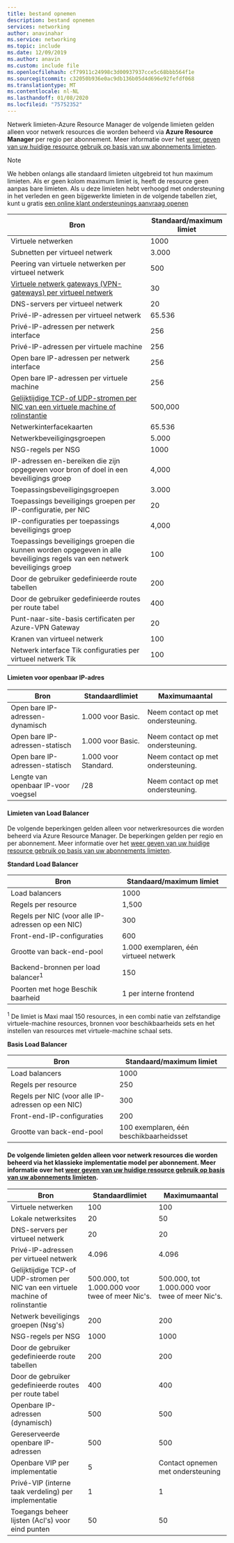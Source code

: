 ```yaml
---
title: bestand opnemen
description: bestand opnemen
services: networking
author: anavinahar
ms.service: networking
ms.topic: include
ms.date: 12/09/2019
ms.author: anavin
ms.custom: include file
ms.openlocfilehash: cf79911c24998c3d00937937cce5c68bbb564f1e
ms.sourcegitcommit: c32050b936e0ac9db136b05d4d696e92fefdf068
ms.translationtype: MT
ms.contentlocale: nl-NL
ms.lasthandoff: 01/08/2020
ms.locfileid: "75752352"
---
```

<a name="azure-resource-manager-virtual-networking-limits"></a>Netwerk limieten-Azure Resource Manager de volgende limieten gelden alleen voor netwerk resources die worden beheerd via **Azure Resource Manager** per regio per abonnement. Meer informatie over het [weer geven van uw huidige resource gebruik op basis van uw abonnements limieten](../articles/networking/check-usage-against-limits.md).

> [!NOTE]
> We hebben onlangs alle standaard limieten uitgebreid tot hun maximum limieten. Als er geen kolom maximum limiet is, heeft de resource geen aanpas bare limieten. Als u deze limieten hebt verhoogd met ondersteuning in het verleden en geen bijgewerkte limieten in de volgende tabellen ziet, kunt u gratis [een online klant ondersteunings aanvraag openen](../articles/azure-resource-manager/resource-manager-quota-errors.md)

| Bron | Standaard/maximum limiet | 
| --- | --- |
| Virtuele netwerken |1000 |
| Subnetten per virtueel netwerk |3\.000 |
| Peering van virtuele netwerken per virtueel netwerk |500 |
| [Virtuele netwerk gateways (VPN-gateways) per virtueel netwerk](../articles/vpn-gateway/vpn-gateway-about-vpngateways.md#gwsku) |30 |
| DNS-servers per virtueel netwerk |20 |
| Privé-IP-adressen per virtueel netwerk |65.536 |
| Privé-IP-adressen per netwerk interface |256 |
| Privé-IP-adressen per virtuele machine |256 |
| Open bare IP-adressen per netwerk interface |256 |
| Open bare IP-adressen per virtuele machine |256 |
| [Gelijktijdige TCP-of UDP-stromen per NIC van een virtuele machine of rolinstantie](../articles/virtual-network/virtual-machine-network-throughput.md#flow-limits-and-recommendations) |500,000 |
| Netwerkinterfacekaarten |65.536 |
| Netwerkbeveiligingsgroepen |5\.000 |
| NSG-regels per NSG |1000 |
| IP-adressen en-bereiken die zijn opgegeven voor bron of doel in een beveiligings groep |4,000 |
| Toepassingsbeveiligingsgroepen |3\.000 |
| Toepassings beveiligings groepen per IP-configuratie, per NIC |20 |
| IP-configuraties per toepassings beveiligings groep |4,000 |
| Toepassings beveiligings groepen die kunnen worden opgegeven in alle beveiligings regels van een netwerk beveiligings groep |100 |
| Door de gebruiker gedefinieerde route tabellen |200 |
| Door de gebruiker gedefinieerde routes per route tabel |400 |
| Punt-naar-site-basis certificaten per Azure-VPN Gateway |20 |
| Kranen van virtueel netwerk |100 |
| Netwerk interface Tik configuraties per virtueel netwerk Tik |100 |

#### <a name="publicip-address"></a>Limieten voor openbaar IP-adres
| Bron | Standaardlimiet | Maximumaantal |
| --- | --- | --- |
| Open bare IP-adressen-dynamisch | 1\.000 voor Basic. |Neem contact op met ondersteuning. |
| Open bare IP-adressen-statisch | 1\.000 voor Basic. |Neem contact op met ondersteuning. |
| Open bare IP-adressen-statisch | 1\.000 voor Standard.|Neem contact op met ondersteuning. |
| Lengte van openbaar IP-voor voegsel | /28 | Neem contact op met ondersteuning. |

#### <a name="load-balancer"></a>Limieten van Load Balancer
De volgende beperkingen gelden alleen voor netwerkresources die worden beheerd via Azure Resource Manager. De beperkingen gelden per regio en per abonnement. Meer informatie over het [weer geven van uw huidige resource gebruik op basis van uw abonnements limieten](../articles/networking/check-usage-against-limits.md).

**Standard Load Balancer**

| Bron                                | Standaard/maximum limiet         |
|-----------------------------------------|-------------------------------|
| Load balancers                          | 1000                         |
| Regels per resource                      | 1,500                         |
| Regels per NIC (voor alle IP-adressen op een NIC) | 300                           |
| Front-end-IP-configuraties             | 600                           |
| Grootte van back-end-pool                          | 1\.000 exemplaren, één virtueel netwerk |
| Backend-bronnen per load balancer<sup>1<sup>   | 150                 |
| Poorten met hoge Beschik baarheid                 | 1 per interne frontend      |

<sup>1</sup> De limiet is Maxi maal 150 resources, in een combi natie van zelfstandige virtuele-machine resources, bronnen voor beschikbaarheids sets en het instellen van resources met virtuele-machine schaal sets.

**Basis Load Balancer**

| Bron                                | Standaard/maximum limiet        |
|-----------------------------------------|------------------------------|
| Load balancers                          | 1000                        |
| Regels per resource                      | 250                          |
| Regels per NIC (voor alle IP-adressen op een NIC) | 300                          |
| Front-end-IP-configuraties             | 200                          |
| Grootte van back-end-pool                           | 100 exemplaren, één beschikbaarheidsset |

#### <a name="virtual-networking-limits-classic"></a>De volgende limieten gelden alleen voor netwerk resources die worden beheerd via het **klassieke** implementatie model per abonnement. Meer informatie over het [weer geven van uw huidige resource gebruik op basis van uw abonnements limieten](../articles/networking/check-usage-against-limits.md).

| Bron | Standaardlimiet | Maximumaantal |
| --- | --- | --- |
| Virtuele netwerken |100 |100 |
| Lokale netwerksites |20 |50 |
| DNS-servers per virtueel netwerk |20 |20 |
| Privé-IP-adressen per virtueel netwerk |4\.096 |4\.096 |
| Gelijktijdige TCP-of UDP-stromen per NIC van een virtuele machine of rolinstantie |500.000, tot 1.000.000 voor twee of meer Nic's. |500.000, tot 1.000.000 voor twee of meer Nic's. |
| Netwerk beveiligings groepen (Nsg's) |200 |200 |
| NSG-regels per NSG |1000 |1000 |
| Door de gebruiker gedefinieerde route tabellen |200 |200 |
| Door de gebruiker gedefinieerde routes per route tabel |400 |400 |
| Openbare IP-adressen (dynamisch) |500 |500 |
| Gereserveerde openbare IP-adressen |500 |500 |
| Openbare VIP per implementatie |5 |Contact opnemen met ondersteuning |
| Privé-VIP (interne taak verdeling) per implementatie |1 |1 |
| Toegangs beheer lijsten (Acl's) voor eind punten |50 |50 |
